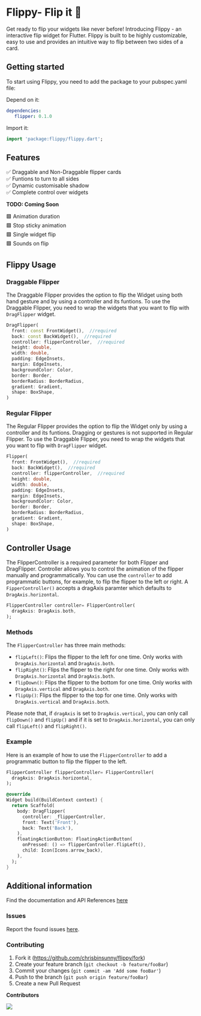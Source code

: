 
# Flippy- Flip it 🎡

Get ready to flip your widgets like never before! Introducing Flippy - an interactive flip widget for Flutter. Flippy is built to be highly customizable, easy to use and provides an intuitive way to flip between two sides of a card.


## Getting started

To start using Flippy, you need to add the package to your pubspec.yaml file:

Depend on it:
```yaml  
dependencies:  
   flipper: 0.1.0
```  
Import it:
```dart  
import 'package:flippy/flippy.dart';
```  

## Features
✅ Draggable and Non-Draggable flipper cards  
✅ Funtions to turn to all sides  
✅ Dynamic customisable shadow  
✅ Complete control over widgets

**TODO: Coming Soon**

🟩 Animation duration  
🟩 Stop sticky animation  
🟩 Single widget flip  
🟩 Sounds on flip

## Flippy Usage

### Draggable Flipper
The Draggable Flipper provides the option to flip the Widget using both hand gesture and by using a controller and its funtions. To use the Draggable Flipper, you need to wrap the widgets that you want to flip with `DragFlipper` widget.

```dart  
DragFlipper(  
  front: const FrontWidget(),  //required
  back: const BackWidget(),  //required
  controller: flipperController,  //required
  height: double,  
  width: double,  
  padding: EdgeInsets,  
  margin: EdgeInsets,  
  backgroundColor: Color,  
  border: Border,  
  borderRadius: BorderRadius,  
  gradient: Gradient,  
  shape: BoxShape,  
)  
```  

### Regular Flipper
The Regular Flipper provides the option to flip the Widget only by using a controller and its funtions. Dragging or gestures is not supported in Regular Flipper. To use the Draggable Flipper, you need to wrap the widgets that you want to flip with `DragFlipper` widget.

```dart  
Flipper(  
  front: FrontWidget(),  //required
  back: BackWidget(),  //required
  controller: flipperController,  //required
  height: double,  
  width: double,  
  padding: EdgeInsets,  
  margin: EdgeInsets,  
  backgroundColor: Color,  
  border: Border,  
  borderRadius: BorderRadius,  
  gradient: Gradient,  
  shape: BoxShape,  
)  
```  
## Controller Usage
The FlipperController is a required parameter for both Flipper and DragFlipper. Controller allows you to control the animation of the flipper manually and programmatically. You can use the `controller` to add programmatic buttons, for example, to flip the flipper to the left or right.
A ```FipperController()``` accepts a dragAxis paramter which defaults to `DragAxis.horizontal`.

```dart  
FlipperController controller= FlipperController(  
  dragAxis: DragAxis.both,  
);
```  
### Methods

The `FlipperController` has three main methods:

-   `flipLeft()`: Flips the flipper to the left for one time. Only works with `DragAxis.horizontal` and `DragAxis.both`.
-   `flipRight()`: Flips the flipper to the right for one time. Only works with `DragAxis.horizontal` and `DragAxis.both`.
-   `flipDown()`: Flips the flipper to the bottom for one time. Only works with `DragAxis.vertical` and `DragAxis.both`.
-    `flipUp()`: Flips the flipper to the top for one time. Only works with `DragAxis.vertical` and `DragAxis.both`.

Please note that, if `dragAxis` is set to `DragAxis.vertical`, you can only call `flipDown()` and `flipUp()` and if it is set to `DragAxis.horizontal`, you can only call `flipLeft()` and `flipRight()`.

### Example

Here is an example of how to use the `FlipperController` to add a programmatic button to flip the flipper to the left.
```dart
FlipperController flipperController= FlipperController(  
  dragAxis: DragAxis.horizontal,  
);

@override
Widget build(BuildContext context) {
  return Scaffold(
    body: DragFlipper(
      controller: _flipperController,
      front: Text('Front'),
      back: Text('Back'),
    ),
    floatingActionButton: FloatingActionButton(
      onPressed: () => flipperController.flipLeft(),
      child: Icon(Icons.arrow_back),
    ),
  );
} 
```



## Additional information

Find the documentation and API References [here](https://pub.dev/documentation/flippy/latest/)

### Issues
Report the found issues [here](https://github.com/chrisbinsunny/flippy/issues).

###  Contributing

1. Fork it (<https://github.com/chrisbinsunny/flippy/fork>)
2. Create your feature branch (`git checkout -b feature/fooBar`)
3. Commit your changes (`git commit -am 'Add some fooBar'`)
4. Push to the branch (`git push origin feature/fooBar`)
5. Create a new Pull Request

**Contributors**

<a href="https://github.com/chrisbinsunny/flippy/graphs/contributors">
  <img src="https://contrib.rocks/image?repo=chrisbinsunny/flippy" />
</a>

